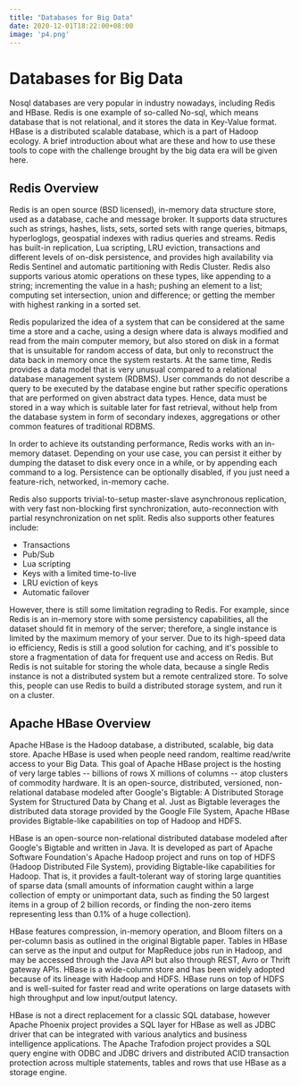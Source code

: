 ```yaml
---
title: "Databases for Big Data"
date: 2020-12-01T18:22:00+08:00
image: 'p4.png'
---
```


# Databases for Big Data

Nosql databases are very popular in industry nowadays, including Redis and HBase. Redis is one example of so-called No-sql, which means database that is not relational, and it stores the data in Key-Value format. HBase is a distributed scalable database, which is a part of Hadoop ecology.
A brief introduction about what are these and how to use these tools to cope with the challenge brought by the big data era will be given here.




## Redis Overview

Redis is an open source (BSD licensed), in-memory data structure store, used as a database, cache and message broker. It supports data structures such as strings, hashes, lists, sets, sorted sets with range queries, bitmaps, hyperloglogs, geospatial indexes with radius queries and streams. Redis has built-in replication, Lua scripting, LRU eviction, transactions and different levels of on-disk persistence, and provides high availability via Redis Sentinel and automatic partitioning with Redis Cluster. Redis also supports various atomic operations on these types, like appending to a string; incrementing the value in a hash; pushing an element to a list; computing set intersection, union and difference; or getting the member with highest ranking in a sorted set.

Redis popularized the idea of a system that can be considered at the same time a store and a cache, using a design where data is always modified and read from the main computer memory, but also stored on disk in a format that is unsuitable for random access of data, but only to reconstruct the data back in memory once the system restarts. At the same time, Redis provides a data model that is very unusual compared to a relational database management system (RDBMS). User commands do not describe a query to be executed by the database engine but rather specific operations that are performed on given abstract data types. Hence, data must be stored in a way which is suitable later for fast retrieval, without help from the database system in form of secondary indexes, aggregations or other common features of traditional RDBMS.

In order to achieve its outstanding performance, Redis works with an in-memory dataset. Depending on your use case, you can persist it either by dumping the dataset to disk every once in a while, or by appending each command to a log. Persistence can be optionally disabled, if you just need a feature-rich, networked, in-memory cache. 

Redis also supports trivial-to-setup master-slave asynchronous replication, with very fast non-blocking first synchronization, auto-reconnection with partial resynchronization on net split. Redis also supports other features include:

- Transactions
- Pub/Sub
- Lua scripting
- Keys with a limited time-to-live
- LRU eviction of keys
- Automatic failover

However, there is still some limitation regrading to Redis. For example, since Redis is an in-memory store with some persistency capabilities, all the dataset should fit in memory of the server; therefore, a single instance is limited by the maximum memory of your server. Due to its high-speed data io efficiency, Redis is still a good solution for caching, and it's possible to store a fragmentation of data for frequent use and access on Redis. But Redis is not suitable for storing the whole data, because a single Redis instance is not a distributed system but a remote centralized store. To solve this, people can use Redis to build a distributed storage system, and run it on a cluster.



## Apache HBase Overview

Apache HBase is the Hadoop database, a distributed, scalable, big data store. Apache HBase is used when people need random, realtime read/write access to your Big Data. This goal of Apache HBase project is the hosting of very large tables -- billions of rows X millions of columns -- atop clusters of commodity hardware. It is an open-source, distributed, versioned, non-relational database modeled after Google's Bigtable: A Distributed Storage System for Structured Data by Chang et al. Just as Bigtable leverages the distributed data storage provided by the Google File System, Apache HBase provides Bigtable-like capabilities on top of Hadoop and HDFS.

HBase is an open-source non-relational distributed database modeled after Google's Bigtable and written in Java. It is developed as part of Apache Software Foundation's Apache Hadoop project and runs on top of HDFS (Hadoop Distributed File System), providing Bigtable-like capabilities for Hadoop. That is, it provides a fault-tolerant way of storing large quantities of sparse data (small amounts of information caught within a large collection of empty or unimportant data, such as finding the 50 largest items in a group of 2 billion records, or finding the non-zero items representing less than 0.1% of a huge collection).

HBase features compression, in-memory operation, and Bloom filters on a per-column basis as outlined in the original Bigtable paper. Tables in HBase can serve as the input and output for MapReduce jobs run in Hadoop, and may be accessed through the Java API but also through REST, Avro or Thrift gateway APIs. HBase is a wide-column store and has been widely adopted because of its lineage with Hadoop and HDFS. HBase runs on top of HDFS and is well-suited for faster read and write operations on large datasets with high throughput and low input/output latency.

HBase is not a direct replacement for a classic SQL database, however Apache Phoenix project provides a SQL layer for HBase as well as JDBC driver that can be integrated with various analytics and business intelligence applications. The Apache Trafodion project provides a SQL query engine with ODBC and JDBC drivers and distributed ACID transaction protection across multiple statements, tables and rows that use HBase as a storage engine.

